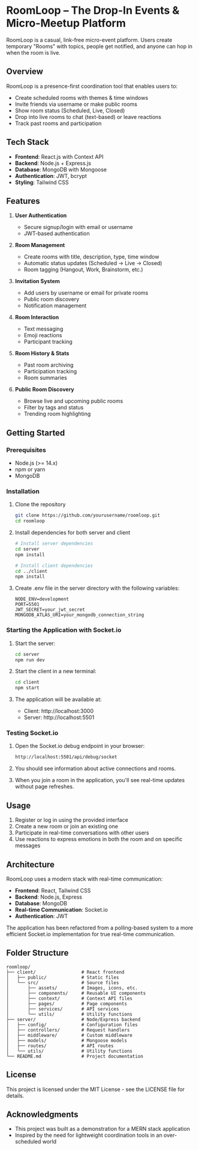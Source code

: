 # RoomLoop – The Drop-In Events & Micro-Meetup Platform

RoomLoop is a casual, link-free micro-event platform. Users create temporary "Rooms" with topics, people get notified, and anyone can hop in when the room is live.

## Overview

RoomLoop is a presence-first coordination tool that enables users to:

- Create scheduled rooms with themes & time windows
- Invite friends via username or make public rooms
- Show room status (Scheduled, Live, Closed)
- Drop into live rooms to chat (text-based) or leave reactions
- Track past rooms and participation

## Tech Stack

- **Frontend**: React.js with Context API
- **Backend**: Node.js + Express.js
- **Database**: MongoDB with Mongoose
- **Authentication**: JWT, bcrypt
- **Styling**: Tailwind CSS

## Features

1. **User Authentication**
   - Secure signup/login with email or username
   - JWT-based authentication

2. **Room Management**
   - Create rooms with title, description, type, time window
   - Automatic status updates (Scheduled → Live → Closed)
   - Room tagging (Hangout, Work, Brainstorm, etc.)

3. **Invitation System**
   - Add users by username or email for private rooms
   - Public room discovery
   - Notification management

4. **Room Interaction**
   - Text messaging
   - Emoji reactions
   - Participant tracking

5. **Room History & Stats**
   - Past room archiving
   - Participation tracking
   - Room summaries

6. **Public Room Discovery**
   - Browse live and upcoming public rooms
   - Filter by tags and status
   - Trending room highlighting

## Getting Started

### Prerequisites

- Node.js (>= 14.x)
- npm or yarn
- MongoDB

### Installation

1. Clone the repository
   ```bash
   git clone https://github.com/yourusername/roomloop.git
   cd roomloop
   ```

2. Install dependencies for both server and client
   ```bash
   # Install server dependencies
   cd server
   npm install

   # Install client dependencies
   cd ../client
   npm install
   ```

3. Create .env file in the server directory with the following variables:
   ```
   NODE_ENV=development
   PORT=5501
   JWT_SECRET=your_jwt_secret
   MONGODB_ATLAS_URI=your_mongodb_connection_string
   ```

### Starting the Application with Socket.io

1. Start the server:
   ```bash
   cd server
   npm run dev
   ```

2. Start the client in a new terminal:
   ```bash
   cd client
   npm start
   ```

3. The application will be available at:
   - Client: http://localhost:3000
   - Server: http://localhost:5501

### Testing Socket.io

1. Open the Socket.io debug endpoint in your browser:
   ```bash
   http://localhost:5501/api/debug/socket
   ```

2. You should see information about active connections and rooms.

3. When you join a room in the application, you'll see real-time updates without page refreshes.

## Usage

1. Register or log in using the provided interface
2. Create a new room or join an existing one
3. Participate in real-time conversations with other users
4. Use reactions to express emotions in both the room and on specific messages

## Architecture

RoomLoop uses a modern stack with real-time communication:

- **Frontend**: React, Tailwind CSS
- **Backend**: Node.js, Express
- **Database**: MongoDB
- **Real-time Communication**: Socket.io
- **Authentication**: JWT

The application has been refactored from a polling-based system to a more efficient Socket.io implementation for true real-time communication.

## Folder Structure

```
roomloop/
├── client/                 # React frontend
│   ├── public/             # Static files
│   └── src/                # Source files
│       ├── assets/         # Images, icons, etc.
│       ├── components/     # Reusable UI components
│       ├── context/        # Context API files
│       ├── pages/          # Page components
│       ├── services/       # API services
│       └── utils/          # Utility functions
├── server/                 # Node/Express backend
│   ├── config/             # Configuration files
│   ├── controllers/        # Request handlers
│   ├── middleware/         # Custom middleware
│   ├── models/             # Mongoose models
│   ├── routes/             # API routes
│   └── utils/              # Utility functions
└── README.md               # Project documentation
```

## License

This project is licensed under the MIT License - see the LICENSE file for details.

## Acknowledgments

- This project was built as a demonstration for a MERN stack application
- Inspired by the need for lightweight coordination tools in an over-scheduled world 